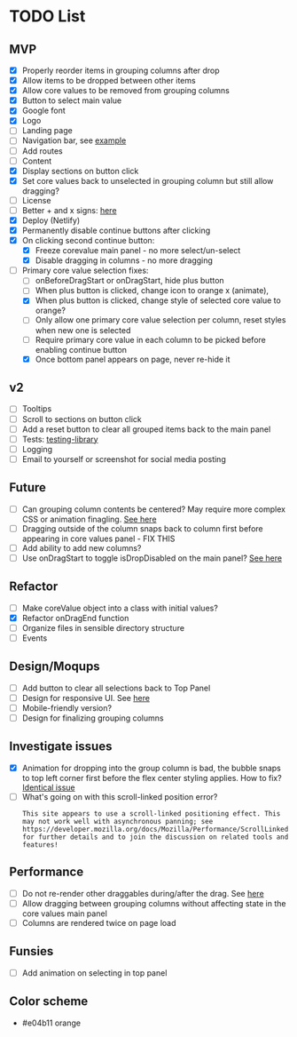 # TODO List
## MVP
- [x] Properly reorder items in grouping columns after drop
- [x] Allow items to be dropped between other items
- [x] Allow core values to be removed from grouping columns
- [x] Button to select main value
- [x] Google font
- [x] Logo
- [ ] Landing page
- [ ] Navigation bar, see [example](https://github.com/M0nica/ambition-fund-website/blob/master/src/components/common/navigation/navigation.jsx)
- [ ] Add routes
- [ ] Content
- [x] Display sections on button click
- [x] Set core values back to unselected in grouping column but still allow dragging?
- [ ] License
- [ ] Better + and x signs: [here](https://fontawesome.com/icons/plus?style=solid)
- [x] Deploy (Netlify)
- [x] Permanently disable continue buttons after clicking
- [x] On clicking second continue button:
  - [x] Freeze corevalue main panel - no more select/un-select
  - [x] Disable dragging in columns - no more dragging
- [ ] Primary core value selection fixes: 
  - [ ] onBeforeDragStart or onDragStart, hide plus button
  - [ ] When plus button is clicked, change icon to orange x (animate), 
  - [x] When plus button is clicked, change style of selected core value to orange?
  - [ ] Only allow one primary core value selection per column, reset styles when new one is selected
  - [ ] Require primary core value in each column to be picked before enabling continue button
  - [x] Once bottom panel appears on page, never re-hide it

## v2
- [ ] Tooltips
- [ ] Scroll to sections on button click
- [ ] Add a reset button to clear all grouped items back to the main panel
- [ ] Tests: [testing-library](https://github.com/testing-library/react-testing-library)
- [ ] Logging
- [ ] Email to yourself or screenshot for social media posting

## Future
- [ ] Can grouping column contents be centered? May require more complex CSS or animation finagling. [See here](https://github.com/atlassian/react-beautiful-dnd/issues/1851)
- [ ] Dragging outside of the column snaps back to column first before appearing in core values panel - FIX THIS
- [ ] Add ability to add new columns?
- [ ] Use onDragStart to toggle isDropDisabled on the main panel? [See here](https://react-beautiful-dnd.netlify.app/?path=/story/ondragstart--toggle-isdropdisabled-ondragstart)

## Refactor
- [ ] Make coreValue object into a class with initial values?
- [x] Refactor onDragEnd function
- [ ] Organize files in sensible directory structure
- [ ] Events

## Design/Moqups
- [ ] Add button to clear all selections back to Top Panel
- [ ] Design for responsive UI. See [here](https://medium.com/styled-components/how-to-create-responsive-ui-with-styled-components-c6b71a3ce172)
- [ ] Mobile-friendly version?
- [ ] Design for finalizing grouping columns

## Investigate issues
- [x] Animation for dropping into the group column is bad, the bubble snaps to top left corner first before the flex center styling applies. How to fix? [Identical issue](https://github.com/atlassian/react-beautiful-dnd/issues/1851)
- [ ] What's going on with this scroll-linked position error?
  ````
  This site appears to use a scroll-linked positioning effect. This may not work well with asynchronous panning; see https://developer.mozilla.org/docs/Mozilla/Performance/ScrollLinkedEffects for further details and to join the discussion on related tools and features!
  ````

## Performance
- [ ] Do not re-render other draggables during/after the drag. See [here](https://github.com/atlassian/react-beautiful-dnd/issues/1791)
- [ ] Allow dragging between grouping columns without affecting state in the core values main panel
- [ ] Columns are rendered twice on page load

## Funsies
- [ ] Add animation on selecting in top panel

## Color scheme
- #e04b11 orange
